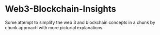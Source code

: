 # Web3-Blockchain-Insights
Some attempt to simplify the web 3 and blockchain concepts in a chunk by chunk approach with more pictorial explanations.
